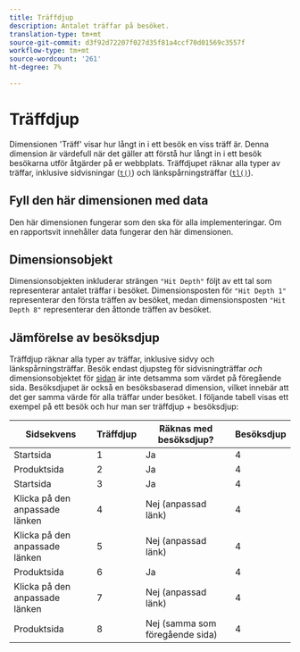 ```yaml
---
title: Träffdjup
description: Antalet träffar på besöket.
translation-type: tm+mt
source-git-commit: d3f92d72207f027d35f81a4ccf70d01569c3557f
workflow-type: tm+mt
source-wordcount: '261'
ht-degree: 7%

---
```



# Träffdjup

Dimensionen &#39;Träff&#39; visar hur långt in i ett besök en viss träff är. Denna dimension är värdefull när det gäller att förstå hur långt in i ett besök besökarna utför åtgärder på er webbplats. Träffdjupet räknar alla typer av träffar, inklusive sidvisningar ([`t()`](/help/implement/vars/functions/t-method.md)) och länkspårningsträffar ([`tl()`](/help/implement/vars/functions/tl-method.md)).

## Fyll den här dimensionen med data

Den här dimensionen fungerar som den ska för alla implementeringar. Om en rapportsvit innehåller data fungerar den här dimensionen.

## Dimensionsobjekt

Dimensionsobjekten inkluderar strängen `"Hit Depth"` följt av ett tal som representerar antalet träffar i besöket. Dimensionsposten för `"Hit Depth 1"` representerar den första träffen av besöket, medan dimensionsposten `"Hit Depth 8"` representerar den åttonde träffen av besöket.

## Jämförelse av besöksdjup

Träffdjup räknar alla typer av träffar, inklusive sidvy och länkspårningsträffar. Besök endast djupsteg för sidvisningträffar _och_ dimensionsobjektet för [sidan](page.md) är inte detsamma som värdet på föregående sida. Besöksdjupet är också en besöksbaserad dimension, vilket innebär att det ger samma värde för alla träffar under besöket. I följande tabell visas ett exempel på ett besök och hur man ser träffdjup + besöksdjup:

| Sidsekvens | Träffdjup | Räknas med besöksdjup? | Besöksdjup |
| --- | --- | --- | --- |
| Startsida | 1 | Ja | 4 |
| Produktsida | 2 | Ja | 4 |
| Startsida | 3 | Ja | 4 |
| Klicka på den anpassade länken | 4 | Nej (anpassad länk) | 4 |
| Klicka på den anpassade länken | 5 | Nej (anpassad länk) | 4 |
| Produktsida | 6 | Ja | 4 |
| Klicka på den anpassade länken | 7 | Nej (anpassad länk) | 4 |
| Produktsida | 8 | Nej (samma som föregående sida) | 4 |
